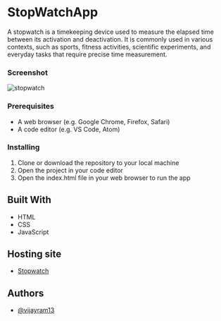 # StopWatchApp

A stopwatch is a timekeeping device used to measure the elapsed time between its activation and deactivation. It is commonly used in various contexts, such as sports, fitness activities, scientific experiments, and everyday tasks that require precise time measurement.


### Screenshot
![stopwatch](https://github.com/vijayram13/StopwatchApp/assets/131104698/eca5b53c-baf2-4da4-acff-ea0cf4d10c06)

### Prerequisites

- A web browser (e.g. Google Chrome, Firefox, Safari)
- A code editor (e.g. VS Code, Atom)

### Installing

1. Clone or download the repository to your local machine
2. Open the project in your code editor
3. Open the index.html file in your web browser to run the app

## Built With

- HTML
- CSS
- JavaScript

## Hosting site

- [Stopwatch](https://vijayram13.github.io/StopwatchApp/)

## Authors

- [@vijayram13](https://github.com/vijayram13)
